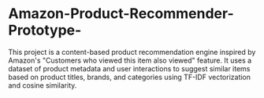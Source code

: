 # Amazon-Product-Recommender-Prototype-
This project is a content-based product recommendation engine inspired by Amazon's "Customers who viewed this item also viewed" feature. It uses a dataset of product metadata and user interactions to suggest similar items based on product titles, brands, and categories using TF-IDF vectorization and cosine similarity.
